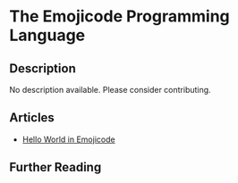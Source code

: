 # The Emojicode Programming Language

## Description

No description available. Please consider contributing.

## Articles

- [Hello World in Emojicode](https://sampleprograms.io/projects/hello-world/emojicode)

## Further Reading